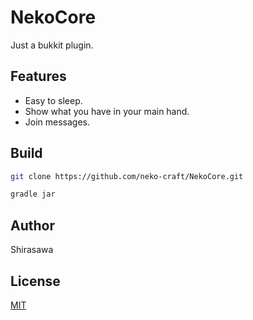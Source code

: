# NekoCore

Just a bukkit plugin.

## Features

- Easy to sleep.
- Show what you have in your main hand.
- Join messages.

## Build

```bash
git clone https://github.com/neko-craft/NekoCore.git

gradle jar
```

## Author

Shirasawa

## License

[MIT](./LICENSE)
